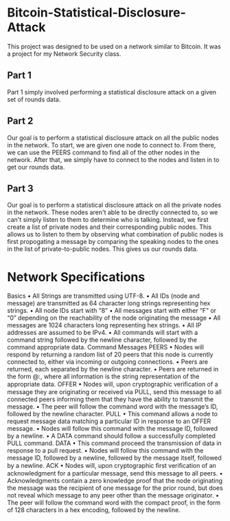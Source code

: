 # Bitcoin-Statistical-Disclosure-Attack
This project was designed to be used on a network similar to Bitcoin.  It was a project for my Network Security class.

## Part 1
Part 1 simply involved performing a statistical disclosure attack on a given set of rounds data.

## Part 2
Our goal is to perform a statistical disclosure attack on all the public nodes in the network.  To start, we are given one node to connect to.  From there, we can use the PEERS command to find all of the other nodes in the network.
  After that, we simply have to connect to the nodes and listen in to get our rounds data.
  
## Part 3
Our goal is to perform a statistical disclosure attack on all the private nodes in the network.  These nodes aren't able to be directly connected to, so we can't simply listen to them to determine who is talking.  Instead, we first create a list of private nodes and their corresponding public nodes.  This allows us to listen to them by observing what combination of public nodes is first propogating a message by comparing the speaking nodes to the ones in the list of private-to-public nodes.  This gives us our rounds data.

# Network Specifications
Basics
• All Strings are transmitted using UTF-8. • All IDs (node and message) are transmitted as 64 character long strings representing hex strings. • All node IDs start with “8” • All messages start with either “F” or “0” depending on the reachability of the node originating the message • All messages are 1024 characters long representing hex strings. • All IP addresses are assumed to be IPv4. • All commands will start with a command string followed by the newline character, followed by the command appropriate data.
Command Messages
PEERS
• Nodes will respond by returning a random list of 20 peers that this node is currently connected to, either via incoming or outgoing connections. • Peers are returned, each separated by the newline character. • Peers are returned in the form <Peer ID Value>@<IP Address>:<TCP Port>, where all information is the string representation of the appropriate data.
OFFER
• Nodes will, upon cryptographic veriﬁcation of a message they are originating or received via PULL, send this message to all connected peers informing them that they have the ability to transmit the message. • The peer will follow the command word with the message’s ID, followed by the newline character.
PULL
• This command allows a node to request message data matching a particular ID in response to an OFFER message. • Nodes will follow this command with the message ID, followed by a newline. • A DATA command should follow a successfully completed PULL command. DATA
• This command proceed the transmission of data in response to a pull request. • Nodes will follow this command with the message ID, followed by a newline, followed by the message itself, followed by a newline.
ACK
• Nodes will, upon cryptographic ﬁrst veriﬁcation of an acknowledgment for a particular message, send this message to all peers. • Acknowledgments contain a zero knowledge proof that the node originating the message was the recipient of one message for the prior round, but does not reveal which message to any peer other than the message originator. • The peer will follow the command word with the compact proof, in the form of 128 characters in a hex encoding, followed by the newline.
